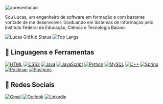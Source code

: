 ![apresentacao](https://github.com/lucassoliveiraa/lucassoliveiraa/assets/88242096/b7283065-044e-4ba3-9e34-f1ee94730fb5)



Sou Lucas, um engenheiro de software em formação e com bastante vontade de me desenvolver. Graduando em Sistemas de Informação pelo Instituto Federal de Educação, Ciência e Tecnologia Baiano.

![Lucas GitHub Status](https://github-readme-stats.vercel.app/api?username=lucassoliveiraa&show_icons=true&theme=vue)
![Top Langs](https://github-readme-stats.vercel.app/api/top-langs/?username=lucassoliveiraa&layout=compact&theme=vue)

## 💼 Linguagens e Ferramentas

[![HTML](https://skillicons.dev/icons?i=html)](https://www.w3schools.com/html/default.asp)
[![CSS3](https://skillicons.dev/icons?i=css)](https://www.w3schools.com/css/default.asp)
[![Java](https://skillicons.dev/icons?i=java)](https://www.java.com/pt-BR/)
[![JavaScript](https://skillicons.dev/icons?i=javascript)](https://developer.mozilla.org/pt-BR/docs/Web/JavaScript)
[![Python](https://skillicons.dev/icons?i=python)](https://www.python.org/)
[![MySQL](https://skillicons.dev/icons?i=mysql)](https://www.mysql.com/)
[![C++](https://skillicons.dev/icons?i=cpp)](https://learn.microsoft.com/pt-br/cpp/cpp/?view=msvc-170)
[![Spring](https://skillicons.dev/icons?i=spring)](https://spring.io/)
[![Postman](https://skillicons.dev/icons?i=postman)](https://www.postman.com/)
[![Postgres](https://skillicons.dev/icons?i=postres)](https://www.postgresql.org/)


## 👦 Redes Sociais

[![Gmail](https://skillicons.dev/icons?i=gmail)](mailto:luska.soliver7@gmail.com)
[![Outlook](https://skillicons.dev/icons?i=outlook)](mailto:lucassdeoliveira@outlook.com.br)
[![Linkedin](https://skillicons.dev/icons?i=linkedin)](https://www.linkedin.com/in/lucas-de-oliveira-b39b41206/)
